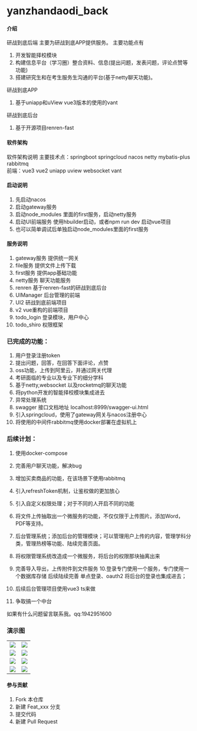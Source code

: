 # yanzhandaodi_back

#### 介绍
研战到底后端 主要为研战到底APP提供服务。
主要功能点有 
1. 开发智能择校模块 
2. 构建信息平台（学习圈）整合资料、信息(提出问题，发表问题，评论点赞等功能)  
3. 搭建研究生和在考生服务生沟通的平台(基于netty聊天功能)。

研战到底APP
1. 基于uniapp和uView   vue3版本的使用的vant

研战到底后台
1. 基于开源项目renren-fast

#### 软件架构
软件架构说明
主要技术点：springboot springcloud nacos  netty mybatis-plus rabbitmq  
前端：vue3 vue2 uniapp uview websocket vant
#### 启动说明
1. 先启动nacos 
2. 启动gateway服务
3. 启动node_modules 里面的first服务，启动netty服务
4. 启动UI前端服务 使用hbuilder启动，或者npm run dev 启动vue项目
5. 也可以简单调试后单独启动node_modules里面的first服务

#### 服务说明
1. gateway服务 提供统一网关
2. file服务    提供文件上传下载
3. first服务   提供app基础功能
4. netty服务   聊天功能服务
5. renren      基于renren-fast的研战到底后台
6. UIManager   后台管理的前端
7. UI2         研战到底前端项目
8. v2          vue重构的前端项目
9. todo_login  登录模块，用户中心
10. todo_shiro 权限框架
### 已完成的功能：
1. 用户登录注册token
2. 提出问题，回答，在回答下面评论，点赞
3. oss功能，上传到阿里云，并通过网关代理
4. 考研面临的专业以及专业下的细分学科
5. 基于netty,websocket 以及rocketmq的聊天功能
6. 将python开发的智能择校模块集成进去
7. 异常处理系统
8. swagger 接口文档地址 localhost:8999/swagger-ui.html
9. 引入springcloud，使用了gateway网关与nacos注册中心
10. 将使用的中间件rabbitmq使用docker部署在虚拟机上


### 后续计划：
1. 使用docker-compose
2. 完善用户聊天功能，解决bug
3. 增加买卖商品的功能，在该场景下使用rabbitmq
4. 引入refreshToken机制，让鉴权做的更加放心
5. 引入自定义权限处理；对于不同的人开启不同的功能
6. 将文件上传抽取出一个微服务的功能，不仅仅限于上传图片。添加Word，PDF等支持。
7. 后台管理系统；添加后台的管理模块；可以管理用户上传的内容，管理学科分类，管理热榜等功能、陆续完善页面。

8. 将权限管理系统改造成一个微服务，将后台的权限那块抽离出来
9. 完善导入导出，上传附件到文件服务
10.登录专门使用一个服务，专门使用一个数据库存储 后续陆续完善 单点登录、oauth2  将后台的登录也集成进去；
11. 后续后台管理项目使用vue3 ts来做
12. 争取搞一个中台


      
         

如果有什么问题留言联系我。qq:1942951600

### 演示图

<table>
    <tr>
        <td><img src="https://edu-renyun.oss-cn-beijing.aliyuncs.com/typora/image-20220224131939476.png"/></td>
        <td><img src="https://edu-renyun.oss-cn-beijing.aliyuncs.com/typora/image-20220224132011836.png"/></td>
    </tr>
    <tr>
        <td><img src="https://edu-renyun.oss-cn-beijing.aliyuncs.com/typora/image-20220224132024789.png"/></td>
        <td><img src="https://edu-renyun.oss-cn-beijing.aliyuncs.com/typora/image-20220224132037230.png"/></td>
    </tr>
    <tr>
        <td><img src="https://edu-renyun.oss-cn-beijing.aliyuncs.com/typora/image-20220224132109613.png"/></td>
        <td><img src="https://edu-renyun.oss-cn-beijing.aliyuncs.com/typora/image-20220224132150045.png"/></td>
    </tr>
	<tr>
        <td><img src="https://edu-renyun.oss-cn-beijing.aliyuncs.com/typora/image-20220224133145288.png"/></td>
        <td><img src="https://edu-renyun.oss-cn-beijing.aliyuncs.com/typora/image-20220224133216636.png"/></td>
    </tr>	 
</table>


#### 参与贡献

1.  Fork 本仓库
2.  新建 Feat_xxx 分支
3.  提交代码
4.  新建 Pull Request


